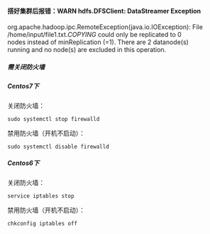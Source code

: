 #### 搭好集群后报错：WARN hdfs.DFSClient: DataStreamer Exception    
org.apache.hadoop.ipc.RemoteException(java.io.IOException): File   
/home/input/file1.txt._COPYING_ could only be replicated to 0   
nodes instead of minReplication (=1).  There are 2 datanode(s)   
running and no node(s) are excluded in this operation.  
##### 需关闭防火墙
##### Centos7下
关闭防火墙：
```
sudo systemctl stop firewalld
```
禁用防火墙（开机不启动）：
```
sudo systemctl disable firewalld
```
##### Centos6下
关闭防火墙：
```
service iptables stop
```
禁用防火墙（开机不启动）：
```
chkconfig iptables off
```